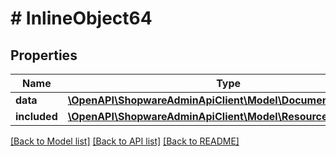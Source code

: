 # # InlineObject64

## Properties

Name | Type | Description | Notes
------------ | ------------- | ------------- | -------------
**data** | [**\OpenAPI\ShopwareAdminApiClient\Model\DocumentBaseConfig**](DocumentBaseConfig.md) |  | [optional]
**included** | [**\OpenAPI\ShopwareAdminApiClient\Model\Resource[]**](Resource.md) |  | [optional]

[[Back to Model list]](../../README.md#models) [[Back to API list]](../../README.md#endpoints) [[Back to README]](../../README.md)
